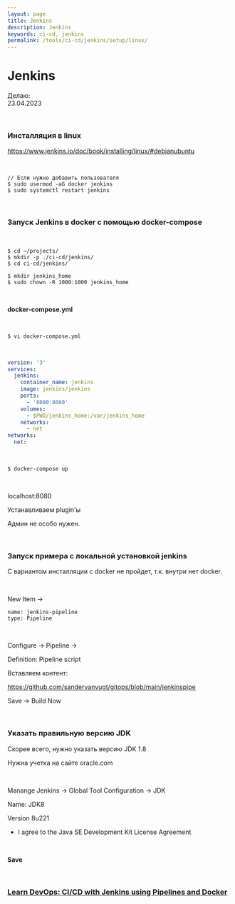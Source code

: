 ```yaml
---
layout: page
title: Jenkins
description: Jenkins
keywords: ci-cd, jenkins
permalink: /tools/ci-cd/jenkins/setup/linux/
---
```


# Jenkins

Делаю:  
23.04.2023

<br/>

### Инсталляция в linux

https://www.jenkins.io/doc/book/installing/linux/#debianubuntu

<br/>

```
// Если нужно добавить пользователя
$ sudo usermod -aG docker jenkins
$ sudo systemctl restart jenkins
```

<br/>

### Запуск Jenkins в docker с помощью docker-compose

<br/>

```
$ cd ~/projects/
$ mkdir -p ./ci-cd/jenkins/
$ cd ci-cd/jenkins/

$ mkdir jenkins_home
$ sudo chown -R 1000:1000 jenkins_home
```

<br/>

**docker-compose.yml**

<br/>

```
$ vi docker-compose.yml
```

<br/>

```yaml
version: '3'
services:
  jenkins:
    container_name: jenkins
    image: jenkins/jenkins
    ports:
      - '8080:8080'
    volumes:
      - $PWD/jenkins_home:/var/jenkins_home
    networks:
      - net
networks:
  net:
```

<br/>

```
$ docker-compose up
```

<br/>

localhost:8080

Устанавливаем plugin'ы

Админ не особо нужен.

<br/>

### Запуск примера с локальной установкой jenkins

С вариантом инсталляции с docker не пройдет, т.к. внутри нет docker.

<br/>

New Item ->

```
name: jenkins-pipeline
type: Pipeline
```

<br/>

Configure -> Pipeline ->

Definition: Pipeline script

Вставляем контент:

https://github.com/sandervanvugt/gitops/blob/main/jenkinspipe

Save -> Build Now

<br/>

### Указать правильную версию JDK

Скорее всего, нужно указать версию JDK 1.8

Нужна учетка на сайте oracle.com

<br/>

Manange Jenkins -> Global Tool Configuration -> JDK

Name: JDK8

Version 8u221

- I agree to the Java SE Development Kit License Agreement

<br/>

**Save**

<br/>

### [Learn DevOps: CI/CD with Jenkins using Pipelines and Docker](https://github.com/webmakaka/Learn-DevOps-CI-CD-with-Jenkins-using-Pipelines-and-Docker)
